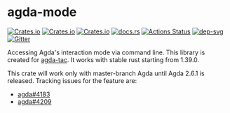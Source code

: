 # agda-mode

[![Crates.io](https://img.shields.io/crates/d/agda-mode.svg)][crates]
[![Crates.io](https://img.shields.io/crates/v/agda-mode.svg)][lib-rs]
[![Crates.io](https://img.shields.io/crates/l/agda-mode.svg)][crates]
[![docs.rs](https://docs.rs/agda-mode/badge.svg)][doc-rs]
[![Actions Status][ga-svg]][ga-url]
[![dep-svg]][dep-rs]
[![Gitter][gt-svg]][gt-url]

 [crates]: https://crates.io/crates/agda-mode
 [lib-rs]: https://lib.rs/agda-mode
 [doc-rs]: https://docs.rs/agda-mode
 [dep-rs]: https://deps.rs/repo/github/ice1000/agda-mode
 [dep-svg]: https://deps.rs/repo/github/ice1000/agda-mode/status.svg
 [ga-svg]: https://github.com/ice1000/agda-mode/workflows/build/badge.svg
 [ga-url]: https://github.com/ice1000/agda-mode/actions
 [gt-url]: https://gitter.im/ice1000/agda-mode?utm_source=badge&utm_medium=badge&utm_campaign=pr-badge&utm_content=badge
 [gt-svg]: https://badges.gitter.im/ice1000/agda-mode.svg
 [agda#4183]: https://github.com/agda/agda/issues/4183
 [agda#4209]: https://github.com/agda/agda/issues/4209
 [agda-tac]: https://github.com/ice1000/agda-mode/tree/master/agda-tac

Accessing Agda's interaction mode via command line.
This library is created for [agda-tac].
It works with stable rust starting from 1.39.0.

This crate will work only with master-branch Agda until Agda 2.6.1 is released.
Tracking issues for the feature are:

+ [agda#4183]
+ [agda#4209]
